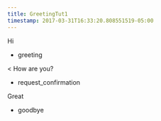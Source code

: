 ```yaml
---
title: GreetingTut1
timestamp: 2017-03-31T16:33:20.808551519-05:00
---
```


Hi
* greeting

< How are you?
* request_confirmation

Great
* goodbye
